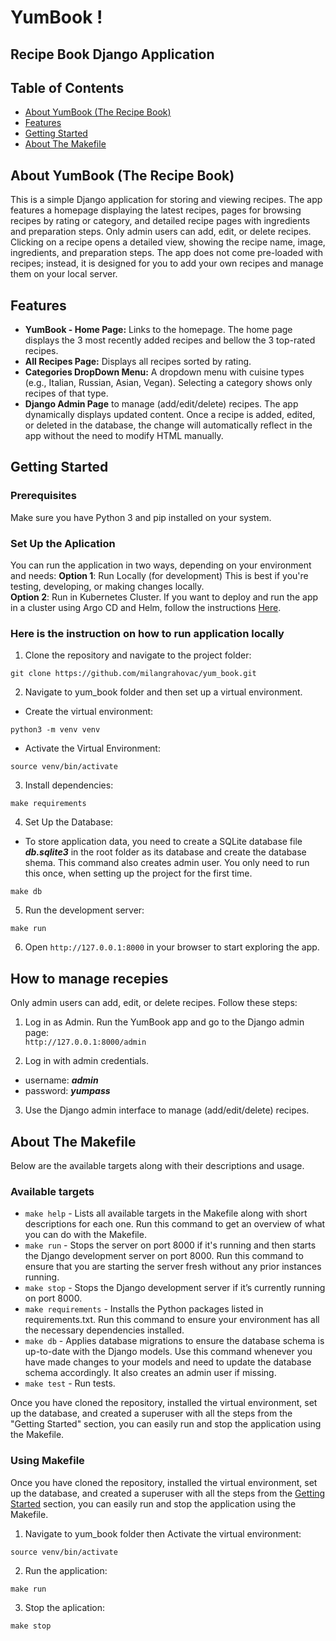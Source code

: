 # YumBook !
## Recipe Book Django Application

## Table of Contents
- [About YumBook (The Recipe Book)](#about-yumbook-the-recipe-book)
- [Features](#features)
- [Getting Started](#getting-started)
- [About The Makefile](#about-the-makefile)

## About YumBook (The Recipe Book)
This is a simple Django application for storing and viewing recipes. The app features a homepage displaying the latest recipes, pages for browsing recipes by rating or category, and detailed recipe pages with ingredients and preparation steps. Only admin users can add, edit, or delete recipes. Clicking on a recipe opens a detailed view, showing the recipe name, image, ingredients, and preparation steps. The app does not come pre-loaded with recipes; instead, it is designed for you to add your own recipes and manage them on your local server.


## Features

- **YumBook - Home Page:** Links to the homepage. The home page displays the 3 most recently added recipes and bellow the 3 top-rated recipes.
- **All Recipes Page:** Displays all recipes sorted by rating.
- **Categories DropDown Menu:** A dropdown menu with cuisine types (e.g., Italian, Russian, Asian, Vegan). Selecting a category shows only recipes of that type.
- **Django Admin Page** to manage (add/edit/delete) recipes. The app dynamically displays updated content. Once a recipe is added, edited, or deleted in the database, the change will automatically reflect in the app without the need to modify HTML manually.


## Getting Started

### Prerequisites
Make sure you have Python 3 and pip installed on your system.

### Set Up the Aplication 
You can run the application in two ways, depending on your environment and needs:
**Option 1**: Run Locally (for development)
This is best if you're testing, developing, or making changes locally.<br>
**Option 2**: Run in Kubernetes Cluster.
If you want to deploy and run the app in a cluster using Argo CD and Helm, follow the instructions [Here](argocd/README.md).

### Here is the instruction on how to run application locally
1. Clone the repository and navigate to the project folder: <br>
```
git clone https://github.com/milangrahovac/yum_book.git
```

2. Navigate to yum_book folder and then set up a virtual environment. 
- Create the virtual environment: <br>
```
python3 -m venv venv
```
- Activate the Virtual Environment: <br>
```
source venv/bin/activate
```

3. Install dependencies: <br>
```
make requirements
```

4. Set Up the Database: <br>
- To store application data, you need to create a SQLite database file ***db.sqlite3*** in the root folder as its database and create the database shema. This command also creates admin user. You only need to run this once, when setting up the project for the first time.<br>
```
make db
```

5. Run the development server:<br>
```
make run
```


6. Open ```http://127.0.0.1:8000``` in your browser to start exploring the app.

## How to manage recepies

Only admin users can add, edit, or delete recipes. Follow these steps:

1. Log in as Admin. Run the YumBook app and go to the Django admin page: <br>
```http://127.0.0.1:8000/admin```

2. Log in with admin credentials.
- username: ***admin***
- password: ***yumpass***
3. Use the Django admin interface to manage (add/edit/delete) recipes.


## About The Makefile
Below are the available targets along with their descriptions and usage.

### Available targets
- ```make help``` - Lists all available targets in the Makefile along with short descriptions for each one. Run this command to get an overview of what you can do with the Makefile.
- ```make run``` - Stops the server on port 8000 if it's running and then starts the Django development server on port 8000. Run this command to ensure that you are starting the server fresh without any prior instances running. 
- ```make stop``` - Stops the Django development server if it’s currently running on port 8000. 
- ```make requirements``` - Installs the Python packages listed in requirements.txt. Run this command to ensure your environment has all the necessary dependencies installed. 
- ```make db``` - Applies database migrations to ensure the database schema is up-to-date with the Django models. Use this command whenever you have made changes to your models and need to update the database schema accordingly. It also creates an admin user if missing.
- ```make test``` - Run tests.

Once you have cloned the repository, installed the virtual environment, set up the database, and created a superuser with all the steps from the "Getting Started" section, you can easily run and stop the application using the Makefile.

### Using Makefile
Once you have cloned the repository, installed the virtual environment, set up the database, and created a superuser with all the steps from the [Getting Started](#getting-started) section, you can easily run and stop the application using the Makefile. 
1. Navigate to yum_book folder then Activate the virtual environment: <br>
```
source venv/bin/activate
```
2. Run the application: <br>
```
make run
```
3. Stop the aplication: <br>
```
make stop
```
